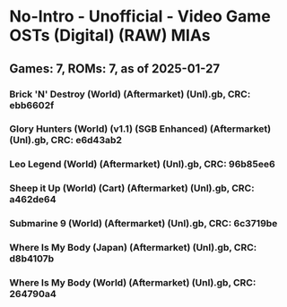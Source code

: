 # No-Intro - Unofficial - Video Game OSTs (Digital) (RAW) MIAs
## Games: 7, ROMs: 7, as of 2025-01-27
### Brick 'N' Destroy (World) (Aftermarket) (Unl).gb, CRC: ebb6602f
### Glory Hunters (World) (v1.1) (SGB Enhanced) (Aftermarket) (Unl).gb, CRC: e6d43ab2
### Leo Legend (World) (Aftermarket) (Unl).gb, CRC: 96b85ee6
### Sheep it Up (World) (Cart) (Aftermarket) (Unl).gb, CRC: a462de64
### Submarine 9 (World) (Aftermarket) (Unl).gb, CRC: 6c3719be
### Where Is My Body (Japan) (Aftermarket) (Unl).gb, CRC: d8b4107b
### Where Is My Body (World) (Aftermarket) (Unl).gb, CRC: 264790a4
